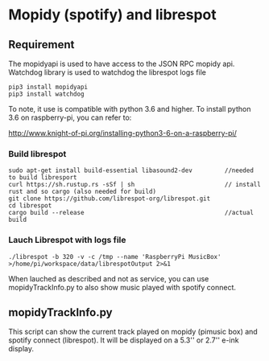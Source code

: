 # Mopidy (spotify) and librespot

## Requirement

The mopidyapi is used to have access to the JSON RPC mopidy api. Watchdog library is used to watchdog the librespot logs file

```
pip3 install mopidyapi
pip3 install watchdog
```
To note, it use is compatible with python 3.6 and higher. To install python 3.6 on raspberry-pi, you can refer to: 

http://www.knight-of-pi.org/installing-python3-6-on-a-raspberry-pi/

### Build librespot

```
sudo apt-get install build-essential libasound2-dev         //needed to build libresport
curl https://sh.rustup.rs -sSf | sh                         // install rust and so cargo (also needed for build)
git clone https://github.com/librespot-org/librespot.git
cd librespot
cargo build --release                                       //actual build
```

### Lauch Librespot with logs file
```
./librespot -b 320 -v -c /tmp --name 'RaspberryPi MusicBox' >/home/pi/workspace/data/librespotOutput 2>&1
```
When lauched as described and not as service, you can use mopidyTrackInfo.py to also show music played with spotify connect.
## mopidyTrackInfo.py

This script can show the current track played on mopidy (pimusic box) and spotify connect (librespot). It will be displayed on a 5.3'' or 2.7'' e-ink display.
